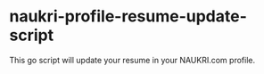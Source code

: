 # naukri-profile-resume-update-script
This go script will update your resume in your NAUKRI.com profile.

